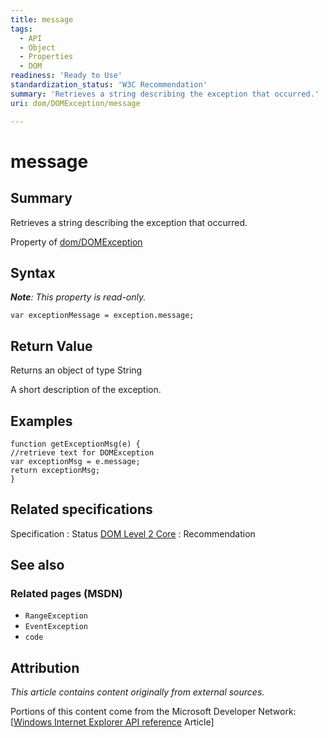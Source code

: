 ```yaml
---
title: message
tags:
  - API
  - Object
  - Properties
  - DOM
readiness: 'Ready to Use'
standardization_status: 'W3C Recommendation'
summary: 'Retrieves a string describing the exception that occurred.'
uri: dom/DOMException/message

---
```

# message

## Summary

Retrieves a string describing the exception that occurred.

<span data-meta="applies_to" data-type="key">Property of <span data-type="value">[dom/DOMException](/dom/DOMException)</span></span>

## Syntax

***Note**: This property is read-only.*

``` {.js}
var exceptionMessage = exception.message;
```

## Return Value

<span data-meta="return" data-type="key">Returns an object of type <span data-type="value">String</span></span>

A short description of the exception.

## Examples

``` {.js}
function getExceptionMsg(e) {
//retrieve text for DOMException
var exceptionMsg = e.message;
return exceptionMsg;
}
```

## Related specifications

Specification
:   Status
[DOM Level 2 Core](http://www.w3.org/TR/DOM-Level-2-Core/)
:   Recommendation

## See also

### Related pages (MSDN)

-   `RangeException`
-   `EventException`
-   `code`

## Attribution

*This article contains content originally from external sources.*

Portions of this content come from the Microsoft Developer Network: [[Windows Internet Explorer API reference](http://msdn.microsoft.com/en-us/library/ie/hh828809%28v=vs.85%29.aspx) Article]

